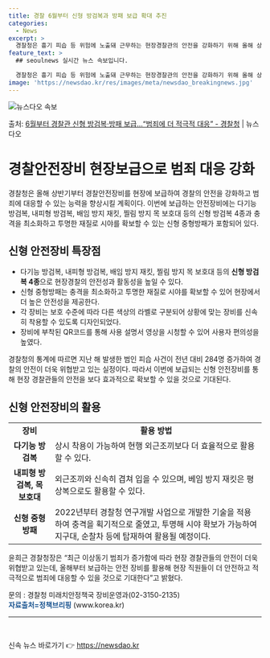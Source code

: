 ```yaml
---
title: 경찰 6월부터 신형 방검복과 방패 보급 확대 추진
categories:
  - News
excerpt: >
  경찰청은 흉기 피습 등 위험에 노출돼 근무하는 현장경찰관의 안전을 강화하기 위해 올해 상반기부터 신형 경찰안…
feature_text: >
  ## seoulnews 실시간 뉴스 속보입니다.

  경찰청은 흉기 피습 등 위험에 노출돼 근무하는 현장경찰관의 안전을 강화하기 위해 올해 상반기부터 신형 경찰안…
image: 'https://newsdao.kr/res/images/meta/newsdao_breakingnews.jpg'
---
```


![뉴스다오 속보](https://newsdao.kr/res/images/meta/newsdao_breakingnews.jpg)

<p>출처: <a href="https://newsdao.kr/3745" rel="dofollow">6월부터 경찰관 신형 방검복·방패 보급…“범죄에 더 적극적 대응”  - 경찰청</a> | 뉴스다오</p>

<h1>경찰안전장비 현장보급으로 범죄 대응 강화</h1>

<p data-ke-size="size16">경찰청은 올해 상반기부터 경찰안전장비를 현장에 보급하여 경찰의 안전을 강화하고 범죄에 대응할 수 있는 능력을 향상시킬 계획이다. 이번에 보급하는 안전장비에는 다기능 방검복, 내피형 방검복, 배임 방지 재킷, 찔림 방지 목 보호대 등의 신형 방검복 4종과 충격을 최소화하고 투명한 재질로 시야를 확보할 수 있는 신형 중형방패가 포함되어 있다.</p>

<h2 data-ke-size="size26">신형 안전장비 특장점</h2>

<ul>
  <li>다기능 방검복, 내피형 방검복, 배임 방지 재킷, 찔림 방지 목 보호대 등의 <b>신형 방검복 4종</b>으로 현장경찰의 안전성과 활동성을 높일 수 있다.</li>
  <li>신형 중형방패는 충격을 최소화하고 투명한 재질로 시야를 확보할 수 있어 현장에서 더 높은 안전성을 제공한다.</li>
  <li>각 장비는 보호 수준에 따라 다른 색상의 라벨로 구분되어 상황에 맞는 장비를 신속히 착용할 수 있도록 디자인되었다.</li>
  <li>장비에 부착된 QR코드를 통해 사용 설명서 영상을 시청할 수 있어 사용자 편의성을 높였다.</li>
</ul>

<p data-ke-size="size16">경찰청의 통계에 따르면 지난 해 발생한 범인 피습 사건이 전년 대비 284명 증가하여 경찰의 안전이 더욱 위협받고 있는 실정이다. 따라서 이번에 보급되는 신형 안전장비를 통해 현장 경찰관들의 안전을 보다 효과적으로 확보할 수 있을 것으로 기대된다.</p>

<h2 data-ke-size="size26">신형 안전장비의 활용</h2>

<table>
  <tr>
    <td style="text-align: center; height: 17px;"><b>장비</b></td>
    <td style="text-align: center; height: 17px;"><b>활용 방법</b></td>
  </tr>
  <tr>
    <td style="text-align: center; height: 17px;"><b>다기능 방검복</b></td>
    <td>상시 착용이 가능하여 현행 외근조끼보다 더 효율적으로 활용할 수 있다.</td>
  </tr>
  <tr>
    <td style="text-align: center; height: 17px;"><b>내피형 방검복, 목 보호대</b></td>
    <td>외근조끼와 신속히 겹쳐 입을 수 있으며, 베임 방지 재킷은 평상복으로도 활용할 수 있다.</td>
  </tr>
  <tr>
    <td style="text-align: center; height: 17px;"><b>신형 중형방패</b></td>
    <td>2022년부터 경찰청 연구개발 사업으로 개발한 기술을 적용하여 충격을 획기적으로 줄였고, 투명해 시야 확보가 가능하여 지구대, 순찰차 등에 탑재하여 활용될 예정이다.</td>
  </tr>
</table>

<p data-ke-size="size16">윤희근 경찰청장은 “최근 이상동기 범죄가 증가함에 따라 현장 경찰관들의 안전이 더욱 위협받고 있는데, 올해부터 보급하는 안전 장비를 활용해 현장 직원들이 더 안전하고 적극적으로 범죄에 대응할 수 있을 것으로 기대한다”고 밝혔다.</p>

<p data-ke-size="size16">문의 : 경찰청 미래치안정책국 장비운영과(02-3150-2135) <br> <b><span style="color: #1a5490;">자료출처=정책브리핑</span></b> (www.korea.kr)</p>
<hr>

<p data-ke-size="size16">&nbsp;</p> 

신속 뉴스 바로가기 👉 <a href="https://newsdao.kr" rel="dofollow">https://newsdao.kr</a>


